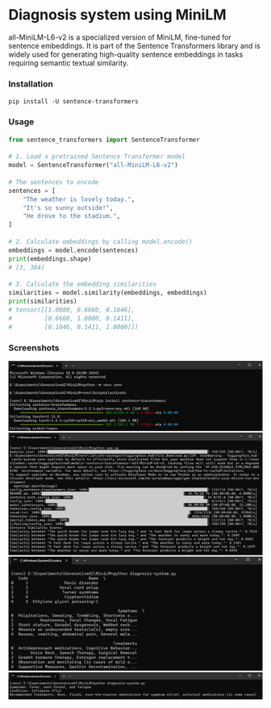 # Diagnosis system using MiniLM

all-MiniLM-L6-v2 is a specialized version of MiniLM, fine-tuned for sentence embeddings. It is part of the Sentence Transformers library and is widely used for generating high-quality sentence embeddings in tasks requiring semantic textual similarity.

### Installation

```
pip install -U sentence-transformers
```

### Usage

```py
from sentence_transformers import SentenceTransformer

# 1. Load a pretrained Sentence Transformer model
model = SentenceTransformer("all-MiniLM-L6-v2")

# The sentences to encode
sentences = [
    "The weather is lovely today.",
    "It's so sunny outside!",
    "He drove to the stadium.",
]

# 2. Calculate embeddings by calling model.encode()
embeddings = model.encode(sentences)
print(embeddings.shape)
# [3, 384]

# 3. Calculate the embedding similarities
similarities = model.similarity(embeddings, embeddings)
print(similarities)
# tensor([[1.0000, 0.6660, 0.1046],
#         [0.6660, 1.0000, 0.1411],
#         [0.1046, 0.1411, 1.0000]])
```

### Screenshots

![screenshots](screenshots/Screenshot1.png)
![screenshots](screenshots/Screenshot2.png)
![screenshots](screenshots/Screenshot3.png)
![screenshots](screenshots/Screenshot4.png)
